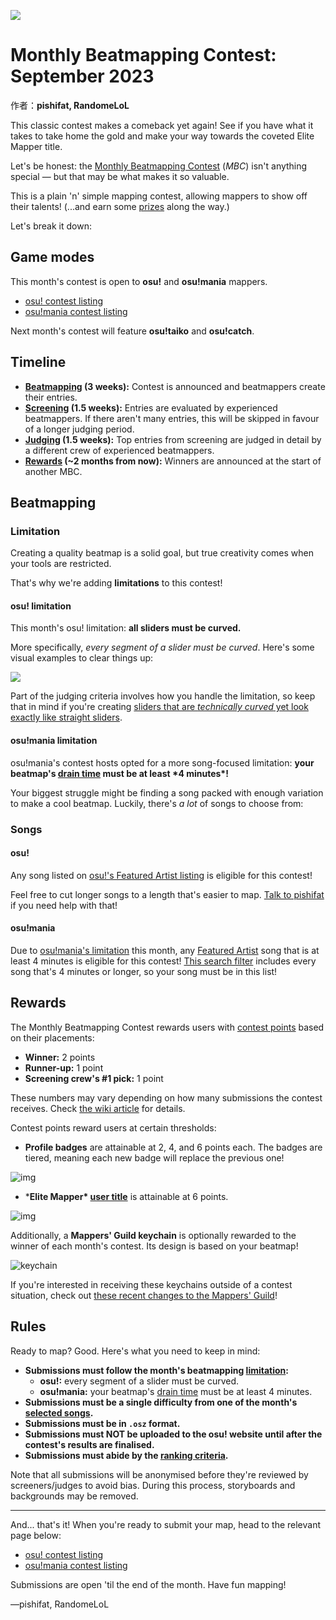 <a href="https://osu.ppy.sh/home/news/2023-09-09-monthly-beatmapping-contest-september-2023"><img src="https://i.ppy.sh/a82f095536d256a48fe7b8b378097ff9ae8e5b64/68747470733a2f2f6f73752e7070792e73682f77696b692f696d616765732f7368617265642f6e6577732f62616e6e6572732f6d6f6e74686c792d626561746d617070696e672d636f6e746573742e706e67"></a>

# Monthly Beatmapping Contest: September 2023

作者：**pishifat, RandomeLoL**

This classic contest makes a comeback yet again! See if you have what it takes to take home the gold and make your way towards the coveted Elite Mapper title.

Let's be honest: the [Monthly Beatmapping Contest](https://osu.ppy.sh/wiki/en/Contests/Monthly_Beatmapping_Contest) (*MBC*) isn't anything special — but that may be what makes it so valuable.

This is a plain 'n' simple mapping contest, allowing mappers to show off their talents! (...and earn some [prizes](https://osu.ppy.sh/home/news/2023-09-09-monthly-beatmapping-contest-september-2023#rewards) along the way.)

Let's break it down:

## Game modes

This month's contest is open to **osu!** and **osu!mania** mappers.

- [osu! contest listing](https://osu.ppy.sh/community/contests/184)
- [osu!mania contest listing](https://osu.ppy.sh/community/contests/185)

Next month's contest will feature **osu!taiko** and **osu!catch**.

## Timeline

- **[Beatmapping](https://osu.ppy.sh/home/news/2023-09-09-monthly-beatmapping-contest-september-2023#beatmapping) (3 weeks):** Contest is announced and beatmappers create their entries.
- **[Screening](https://osu.ppy.sh/wiki/en/Contests/Monthly_Beatmapping_Contest#screening) (1.5 weeks):** Entries are evaluated by experienced beatmappers. If there aren't many entries, this will be skipped in favour of a longer judging period.
- **[Judging](https://osu.ppy.sh/wiki/en/Contests/Monthly_Beatmapping_Contest#judging) (1.5 weeks):** Top entries from screening are judged in detail by a different crew of experienced beatmappers.
- **[Rewards](https://osu.ppy.sh/home/news/2023-09-09-monthly-beatmapping-contest-september-2023#rewards) (~2 months from now):** Winners are announced at the start of another MBC.

## Beatmapping

### Limitation

Creating a quality beatmap is a solid goal, but true creativity comes when your tools are restricted.

That's why we're adding **limitations** to this contest!

#### osu! limitation

This month's osu! limitation: **all sliders must be curved.**

More specifically, *every segment of a slider must be curved*. Here's some visual examples to clear things up:

<img src="https://i.ppy.sh/6102b4d7b836ff17f66b20bb7b35ad75401f8da5/68747470733a2f2f6f73752e7070792e73682f77696b692f696d616765732f7368617265642f6e6577732f323032332d30392d30342d6d6f6e74686c792d626561746d617070696e672d636f6e746573742d73657074656d6265722d323032332f6c696d69746578616d706c652e706e67">

Part of the judging criteria involves how you handle the limitation, so keep that in mind if you're creating [sliders that are *technically curved* yet look exactly like straight sliders](https://osu.ppy.sh/wiki/images/shared/news/2023-09-04-monthly-beatmapping-contest-september-2023/technicality.png).

#### osu!mania limitation

osu!mania's contest hosts opted for a more song-focused limitation: **your beatmap's [drain time](https://osu.ppy.sh/wiki/en/Beatmap/Drain_time) must be at least \*4 minutes\*!**

Your biggest struggle might be finding a song packed with enough variation to make a cool beatmap. Luckily, there's *a lot* of songs to choose from:

### Songs

#### osu!

Any song listed on [osu!'s Featured Artist listing](https://osu.ppy.sh/beatmaps/artists) is eligible for this contest!

Feel free to cut longer songs to a length that's easier to map. [Talk to pishifat](https://osu.ppy.sh/community/chat?sendto=3178418) if you need help with that!

#### osu!mania

Due to [osu!mania's limitation](https://osu.ppy.sh/home/news/2023-09-09-monthly-beatmapping-contest-september-2023#osu!mania-limitation) this month, any [Featured Artist](https://osu.ppy.sh/beatmaps/artists) song that is at least 4 minutes is eligible for this contest! [This search filter](https://osu.ppy.sh/beatmaps/artists/tracks?is_default_sort=true&sort=update_desc&length[gte]=240) includes every song that's 4 minutes or longer, so your song must be in this list!

## Rewards

The Monthly Beatmapping Contest rewards users with [contest points](https://osu.ppy.sh/wiki/en/Contests/Contest_points) based on their placements:

- **Winner:** 2 points
- **Runner-up:** 1 point
- **Screening crew's #1 pick:** 1 point

These numbers may vary depending on how many submissions the contest receives. Check [the wiki article](https://osu.ppy.sh/wiki/en/Contests/Contest_points) for details.

Contest points reward users at certain thresholds:

- **Profile badges** are attainable at 2, 4, and 6 points each. The badges are tiered, meaning each new badge will replace the previous one!

![img](https://i.ppy.sh/92c0363314d3794da7fa069fdb3b5484a7df2daf/68747470733a2f2f6f73752e7070792e73682f77696b692f696d616765732f7368617265642f6e6577732f323032302d30322d32302d6d6f6e74686c792d626561746d617070696e672d636f6e746573742d312d726573756c74732f6d62632d62616467652d312e706e67)

- ***Elite Mapper\* [user title](https://osu.ppy.sh/wiki/en/Community/User_title)** is attainable at 6 points.

![img](https://i.ppy.sh/8a7d6f6b6132390ac8082d4724ffb51f6dc2d181/68747470733a2f2f6f73752e7070792e73682f77696b692f696d616765732f7368617265642f6e6577732f323032332d30392d30342d6d6f6e74686c792d626561746d617070696e672d636f6e746573742d73657074656d6265722d323032332f656c6974656d61707065722e706e67)

Additionally, a **Mappers' Guild keychain** is optionally rewarded to the winner of each month's contest. Its design is based on your beatmap!

![keychain](https://i.ppy.sh/36d768e562baf4bff801cf05dc1032d18c53f83e/68747470733a2f2f6f73752e7070792e73682f77696b692f696d616765732f7368617265642f6e6577732f323032332d30382d32392d6368616e6765732d746f2d7468652d6d6170706572732d6775696c642f6b6579636861696e2e6a7067)

If you're interested in receiving these keychains outside of a contest situation, check out [these recent changes to the Mappers' Guild](https://osu.ppy.sh/home/news/2023-08-29-changes-to-the-mappers-guild)!

## Rules

Ready to map? Good. Here's what you need to keep in mind:

- **Submissions must follow the month's beatmapping [limitation](https://osu.ppy.sh/home/news/2023-09-09-monthly-beatmapping-contest-september-2023#limitation):**
  - **osu!:** every segment of a slider must be curved.
  - **osu!mania:** your beatmap's [drain time](https://osu.ppy.sh/wiki/en/Beatmap/Drain_time) must be at least 4 minutes.
- **Submissions must be a single difficulty from one of the month's [selected songs](https://osu.ppy.sh/home/news/2023-09-09-monthly-beatmapping-contest-september-2023#songs).**
- **Submissions must be in `.osz` format.**
- **Submissions must NOT be uploaded to the osu! website until after the contest's results are finalised.**
- **Submissions must abide by the [ranking criteria](https://osu.ppy.sh/wiki/en/Ranking_criteria).**

Note that all submissions will be anonymised before they're reviewed by screeners/judges to avoid bias. During this process, storyboards and backgrounds may be removed.

------

And... that's it! When you're ready to submit your map, head to the relevant page below:

- [osu! contest listing](https://osu.ppy.sh/community/contests/184)
- [osu!mania contest listing](https://osu.ppy.sh/community/contests/185)

Submissions are open 'til the end of the month. Have fun mapping!

—pishifat, RandomeLoL